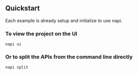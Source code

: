 ## Quickstart

Each example is already setup and initialize to use napi.

### To view the project on the UI

```
napi ui
```

### Or to split the APIs from the command line directly

```
napi split
```
